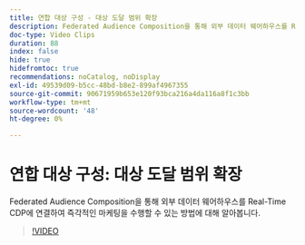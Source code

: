 ```yaml
---
title: 연합 대상 구성 - 대상 도달 범위 확장
description: Federated Audience Composition을 통해 외부 데이터 웨어하우스를 Real-Time CDP에 연결하여 즉각적인 마케팅을 수행할 수 있는 방법에 대해 알아봅니다.
doc-type: Video Clips
duration: 88
index: false
hide: true
hidefromtoc: true
recommendations: noCatalog, noDisplay
exl-id: 49539d09-b5cc-48bd-b8e2-899af4967355
source-git-commit: 90671959b653e120f93bca216a4da116a8f1c3bb
workflow-type: tm+mt
source-wordcount: '48'
ht-degree: 0%

---
```


# 연합 대상 구성: 대상 도달 범위 확장

Federated Audience Composition을 통해 외부 데이터 웨어하우스를 Real-Time CDP에 연결하여 즉각적인 마케팅을 수행할 수 있는 방법에 대해 알아봅니다.

<!-- 62_S508_3442517_87_federated-audience-composition-expanding-audience-reach -->
>[!VIDEO](https://video.tv.adobe.com/v/3458295/?learn=on&enablevpops=true)
